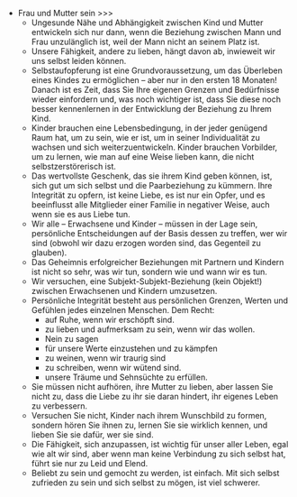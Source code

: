 - Frau und Mutter sein >>>
    - Ungesunde Nähe und Abhängigkeit zwischen Kind und Mutter entwickeln sich nur dann, wenn die Beziehung zwischen Mann und Frau unzulänglich ist, weil der Mann nicht an seinem Platz ist.
    - Unsere Fähigkeit, andere zu lieben, hängt davon ab, inwieweit wir uns selbst leiden können.
    - Selbstaufopferung ist eine Grundvoraussetzung, um das Überleben eines Kindes zu ermöglichen – aber nur in den ersten 18 Monaten! Danach ist es Zeit, dass Sie Ihre eigenen Grenzen und Bedürfnisse wieder einfordern und, was noch wichtiger ist, dass Sie diese noch besser kennenlernen in der Entwicklung der Beziehung zu Ihrem Kind.
    - Kinder brauchen eine Lebensbedingung, in der jeder genügend Raum hat, um zu sein, wie er ist, um in seiner Individualität zu wachsen und sich weiterzuentwickeln. Kinder brauchen Vorbilder, um zu lernen, wie man auf eine Weise lieben kann, die nicht selbstzerstörerisch ist.
    - Das wertvollste Geschenk, das sie ihrem Kind geben können, ist, sich gut um sich selbst und die Paarbeziehung zu kümmern. Ihre Integrität zu opfern, ist keine Liebe, es ist nur ein Opfer, und es beeinflusst alle Mitglieder einer Familie in negativer Weise, auch wenn sie es aus Liebe tun.
    - Wir alle – Erwachsene und Kinder – müssen in der Lage sein, persönliche Entscheidungen auf der Basis dessen zu treffen, wer wir sind (obwohl wir dazu erzogen worden sind, das Gegenteil zu glauben).
    - Das Geheimnis erfolgreicher Beziehungen mit Partnern und Kindern ist nicht so sehr, was wir tun, sondern wie und wann wir es tun.
    - Wir versuchen, eine Subjekt-Subjekt-Beziehung (kein Objekt!) zwischen Erwachsenen und Kindern umzusetzen.
    - Persönliche Integrität besteht aus persönlichen Grenzen, Werten und Gefühlen jedes einzelnen Menschen. Dem Recht:
        - auf Ruhe, wenn wir erschöpft sind.
        - zu lieben und aufmerksam zu sein, wenn wir das wollen.
        - Nein zu sagen
        - für unsere Werte einzustehen und zu kämpfen
        - zu weinen, wenn wir traurig sind
        - zu schreiben, wenn wir wütend sind.
        - unsere Träume und Sehnsüchte zu erfüllen.
    - Sie müssen nicht aufhören, ihre Mutter zu lieben, aber lassen Sie nicht zu, dass die Liebe zu ihr sie daran hindert, ihr eigenes Leben zu verbessern.
    - Versuchen Sie nicht, Kinder nach ihrem Wunschbild zu formen, sondern hören Sie ihnen zu, lernen Sie sie wirklich kennen, und lieben Sie sie dafür, wer sie sind.
    - Die Fähigkeit, sich anzupassen, ist wichtig für unser aller Leben, egal wie alt wir sind, aber wenn man keine Verbindung zu sich selbst hat, führt sie nur zu Leid und Elend.
    - Beliebt zu sein und gemocht zu werden, ist einfach. Mit sich selbst zufrieden zu sein und sich selbst zu mögen, ist viel schwerer.
